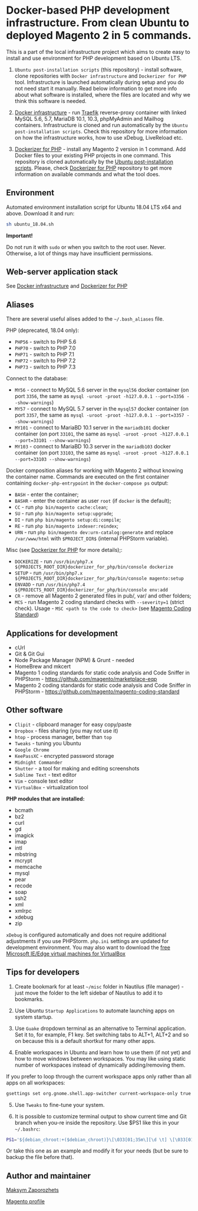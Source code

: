 # Docker-based PHP development infrastructure. From clean Ubuntu to deployed Magento 2 in 5 commands. #

This is a part of the local infrastructure project which aims to create easy to install and use environment for PHP
development based on Ubuntu LTS.

1. `Ubuntu post-installation scripts` (this repository) - install software,
clone repositories with `Docker infrastructure` and `Dockerizer for PHP` tool. Infrastructure is launched automatically
during setup and you do not need start it manually. Read below information to get more info about what software is installed,
where the files are located and why we think this software is needed.

2. [Docker infrastructure](https://github.com/DefaultValue/docker_infrastructure) - run [Traefik](https://traefik.io/)
reverse-proxy container with linked MySQL 5.6, 5.7, MariaDB 10.1, 10.3, phpMyAdmin and Mailhog containers.
Infrastructure is cloned and run automatically by the `Ubuntu post-installation scripts`.
Check this repository for more information on how the infrastructure works, how to use xDebug, LiveReload etc.

3. [Dockerizer for PHP](https://github.com/DefaultValue/dockerizer_for_php) - install any Magento 2 version in 1
command. Add Docker files to your existing PHP projects in one command. This repository is cloned automatically
by the [Ubuntu post-installation scripts](https://github.com/DefaultValue/ubuntu_post_install_scripts). Please, check
[Dockerizer for PHP](https://github.com/DefaultValue/dockerizer_for_php) repository to get more information on available
commands and what the tool does.


## Environment ##

Automated environment installation script for Ubuntu 18.04 LTS x64 and above. Download it and run:

```bash
sh ubuntu_18.04.sh
```

**Important!**

Do not run it with `sudo` or when you switch to the root user. Never. Otherwise, a lot of things may have
insufficient permissions.


## Web-server application stack ##

See [Docker infrastructure](https://github.com/DefaultValue/docker_infrastructure) and
[Dockerizer for PHP](https://github.com/DefaultValue/dockerizer_for_php)


## Aliases ##

There are several useful alises added to the `~/.bash_aliases` file.

PHP (deprecated, 18.04 only):
- `PHP56` - switch to PHP 5.6
- `PHP70` - switch to PHP 7.0
- `PHP71` - switch to PHP 7.1
- `PHP72` - switch to PHP 7.2
- `PHP73` - switch to PHP 7.3

Connect to the database:
- `MY56` - connect to MySQL 5.6 server in the `mysql56` docker container (on port `3356`, the same as `mysql -uroot -proot -h127.0.0.1 --port=3356 --show-warnings`)
- `MY57` - connect to MySQL 5.7 server in the `mysql57` docker container (on port `3357`, the same as `mysql -uroot -proot -h127.0.0.1 --port=3357 --show-warnings`)
- `MY101` - connect to MariaBD 10.1 server in the `mariadb101` docker container (on port `33101`, the same as `mysql -uroot -proot -h127.0.0.1 --port=33101 --show-warnings`)
- `MY103` - connect to MariaBD 10.3 server in the `mariadb103` docker container (on port `33103`, the same as `mysql -uroot -proot -h127.0.0.1 --port=33103 --show-warnings`)

Docker composition aliases for working with Magento 2 without knowing the container name. Commands are executed on the first container containing `docker-php-entrypoint` in the `docker-compose ps` output:
- `BASH` - enter the container;
- `BASHR` - enter the container as user `root` (if `docker` is the default);
- `CC` - run `php bin/magento cache:clean`;
- `SU` - run `php bin/magento setup:upgrade`;
- `DI` - run `php bin/magento setup:di:compile`;
- `RE` - run `php bin/magento indexer:reindex`;
- `URN` - run `php bin/magento dev:urn-catalog:generate` and replace `/var/www/html` with `$PROJECT_DIR$` (internal PHPStorm variable).

Misc (see [Dockerizer for PHP](https://github.com/DefaultValue/dockerizer_for_php) for more details);:
- `DOCKERIZE` - run `/usr/bin/php7.x ${PROJECTS_ROOT_DIR}dockerizer_for_php/bin/console dockerize `
- `SETUP` - run `/usr/bin/php7.x ${PROJECTS_ROOT_DIR}dockerizer_for_php/bin/console magento:setup `
- `ENVADD` - run `/usr/bin/php7.4 ${PROJECTS_ROOT_DIR}dockerizer_for_php/bin/console env:add `
- `CR` - remove all Magento 2 generated files in pub/, var/ and other folders;
- `MCS` - run Magento 2 coding standard checks with `--severity=1` (strict check). Usage - `MSC <path to the code to check>` (see [Magento Coding Standard](https://github.com/magento/magento-coding-standard))

## Applications for development ##
- cUrl
- Git &amp; Git Gui
- Node Package Manager (NPM) &amp; Grunt - needed
- HomeBrew and mkcert
- Magento 1 coding standards for static code analysis and Code Sniffer in PHPStorm - https://github.com/magento/marketplace-eqp
- Magento 2 coding standards for static code analysis and Code Sniffer in PHPStorm - https://github.com/magento/magento-coding-standard

## Other software ##
- `Clipit` - clipboard manager for easy copy/paste
- `Dropbox` - files sharing (you may not use it)
- `htop` - process manager, better than `top`
- `Tweaks` - tuning you Ubuntu
- `Google Chrome`
- `KeePassXC` - encrypted password storage
- `Midnight Commander`
- `Shutter` - a tool for making and editing screenshots
- `Sublime Text` - text editor
- `Vim` - console text editor
- `VirtualBox` - virtualization tool

**PHP modules that are installed:**
- bcmath
- bz2
- curl
- gd
- imagick
- imap
- intl
- mbstring
- mcrypt
- memcache
- mysql
- pear
- recode
- soap
- ssh2
- xml
- xmlrpc
- xdebug
- zip

`xDebug` is configured automatically and does not require additional adjustments if you use PHPStorm. `php.ini` settings are updated for development environment.
You may also want to download the [free Microsoft IE/Edge virtual machines for VirtualBox](https://developer.microsoft.com/en-us/microsoft-edge/tools/vms/)

## Tips for developers ##

1) Create bookmark for at least `~/misc` folder in Nautilus (file manager) - just move the folder to the left sidebar of Nautilus to add it to bookmarks.

2) Use Ubuntu `Startup Applications` to automate launching apps on system startup.

3) Use `Guake` dropdown terminal as an alternative to Terminal application. Set it to, for example, F1 key. Set switching tabs to ALT+1, ALT+2 and so on because this is a default shortkut for many other apps.

4) Enable workspaces in Ubuntu and learn how to use them (if not yet) and how to move windows between workspaces. You may like using static number of workspaces instead of dynamically adding/removing them. 

If you prefer to loop through the current workspace apps only rather than all apps on all workspaces:

```bash
gsettings set org.gnome.shell.app-switcher current-workspace-only true
```

5) Use `Tweaks` to fine-tune your system.

6) It is possible to customize terminal output to show current time and Git branch when you-re inside the repository. Use $PS1 like this in your `~/.bashrc`:

```bash
PS1='${debian_chroot:+($debian_chroot)}\[\033[01;35m\][\d \t] \[\033[01;33m\]\w\[\033[01;31m\]\[\033[01;34m\]$(__git_ps1)\[\033[01;31m\] > \[\033[01;32m\]'
```

Or take this one as an example and modify it for your needs (but be sure to backup the file before that).


## Author and maintainer ##

[Maksym Zaporozhets](mailto:maksimz@default-value.com)

[Magento profile](https://u.magento.com/certification/directory/dev/180177/)

